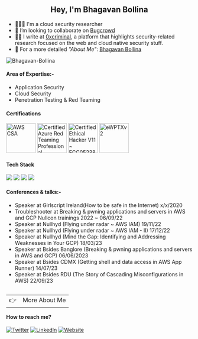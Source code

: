 <h2 align="center">Hey, I'm Bhagavan Bollina</h2>

- 👨🏻‍💻 I'm a cloud security researcher 
- 👯 I’m looking to collaborate on <a href='https://bugcrowd.com/xcriminal_' target='_blank'>Bugcrowd</a>
- ✍🏻 I write at <a href='https://0xcriminal.com/' target='_blank'>0xcriminal</a>, a platform that highlights security-related research focused on the web and cloud native security stuff.
- 💬 For a more detailed *"About Me"*: <a href='https://0xcriminal.com' target='_blank'>Bhagavan Bollina</a>

<p align="left"> <img src="https://komarev.com/ghpvc/?username=Bhagavan-Bollina&label=Profile%20views&color=0e75b6&style=flat" alt="Bhagavan-Bollina" /> </p>

#### Area of Expertise:-

- Application Security
- Cloud Security
- Penetration Testing & Red Teaming

#### Certifications

<a href="https://www.credly.com/badges/e5f63b63-cc7d-447e-a51b-1f42a1e462e7/public_url" target="_blank"><img src="https://images.credly.com/size/220x220/images/0e284c3f-5164-4b21-8660-0d84737941bc/image.png" class="cert" alt='AWS CSA' width="80px"></a>
<a href="https://www.credential.net/49b8fbcc-7def-4ace-a817-262ac3830c57" target="_blank"><img src="https://api.accredible.com/v1/frontend/credential_website_embed_image/certificate/67908837" class="cert" alt='Certified Azure Red Teaming Professional' width="80px"></a>
<a href="https://aspen.eccouncil.org/Verify" target="_blank"><img src="https://dataspaceacademy.com/public/images/certification/ECC-CEH-Certificate_page-0001.jpg" class="cert" alt='Certified Ethical Hacker V11 ~ ECC0523861974' width="80px"></a>
<a href="https://verified.elearnsecurity.com/certificates/ee501b97-bb7c-43cb-bd8d-6316c460ca79" target="_blank"><img src="https://9fov2ct9h3ayafqkkrsy8zll9g8vzvyd.s3.amazonaws.com/cert/ewptxv2.png" class="cert" alt='eWPTXv2' width="80px"></a>


#### Tech Stack

<!-- https://github.com/Ileriayo/markdown-badges -->
<img src="https://img.shields.io/badge/AWS%20-%23FF9900.svg?&style=for-the-badge&logo=amazon-aws&logoColor=white"/>&nbsp;<img src="https://img.shields.io/badge/Google%20Cloud%20-%234285F4.svg?&style=for-the-badge&logo=google-cloud&logoColor=white"/>&nbsp;<img src="https://img.shields.io/badge/docker%20-%230db7ed.svg?&style=for-the-badge&logo=docker&logoColor=white"/>&nbsp;<img src="https://img.shields.io/badge/kubernetes%20-%23326ce5.svg?&style=for-the-badge&logo=kubernetes&logoColor=white"/>


#### Conferences & talks:-

- Speaker at Girlscript Ireland(How to be safe in the Internet) x/x/2020
- Troubleshooter at Breaking & pwning applications and servers in AWS and GCP Nullcon trainings 2022 ~ 06/09/22
- Speaker at Nullhyd (Flying under radar ~ AWS IAM) 19/11/22
- Speaker at Nullhyd (Flying under radar ~ AWS IAM - II) 17/12/22
- Speaker at Nullhyd (Mind the Gap: Identifying and Addressing Weaknesses in Your GCP) 18/03/23
- Speaker at Bsides Banglore (Breaking & pwning applications and servers in AWS and GCP) 06/06/2023
- Speaker at Bsides CDMX (Getting shell and data access in AWS App Runner) 14/07/23
- Speaker at Bsides RDU (The Story of Cascading Misconfigurations in AWS) 22/09/23


<a href="https://0xcriminal.com/">
  <table align="right">
      <tr>
          <td>
            👉 &nbsp;&nbsp; More About Me
          </td>
      </tr>
  </table>
</a>

#### How to reach me?
[![Twitter](https://img.shields.io/badge/-TWITTER-0077B5?style=for-the-badge&logo=twitter&logoColor=white)](https://twitter.com/xcriminal_)
[![LinkedIn](https://img.shields.io/badge/-LINKEDIN-0077B5?style=for-the-badge&logo=linkedin&logoColor=white)](https://www.linkedin.com/in/bollina-bhagavan/)
[![Website](https://img.shields.io/badge/-WEBSITE-0077B5?style=for-the-badge&logo=jekyll&logoColor=white)](https://0xcriminal.com)
